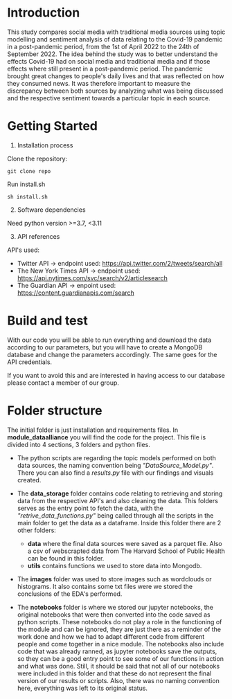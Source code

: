 # Introduction 
This study compares social media with traditional media sources using topic modelling and sentiment analysis of data relating to the Covid-19 pandemic in a post-pandemic period, from the 1st of April 2022 to the 24th of September 2022. The idea behind the study was to better understand the effects Covid-19 had on social media and traditional media and if those effects where still present in a post-pandemic period. The pandemic brought great changes to people's daily lives and that was reflected on how they consumed news. It was therefore important to measure the discrepancy between both sources by analyzing what was being discussed and the respective sentiment towards a particular topic in each source.

# Getting Started
1.	Installation process

Clone the repository:
```
git clone repo
```
Run install.sh
```
sh install.sh
```

2.	Software dependencies

Need python version >=3.7, <3.11

3.	API references

API's used:
- Twitter API &rarr; endpoint used: https://api.twitter.com/2/tweets/search/all
- The New York Times API &rarr; endpoint used: https://api.nytimes.com/svc/search/v2/articlesearch
- The Guardian API &rarr; enpoint used: https://content.guardianapis.com/search

# Build and test
With our code you will be able to run everything and download the data according to our parameters, but you will have to create a MongoDB database and change the parameters accordingly. The same goes for the API credentials.

If you want to avoid this and are interested in having access to our database please contact a member of our group.

# Folder structure
The initial folder is just installation and requirements files. In **module_dataalliance** you will find the code for the project. This file is divided into 4 sections, 3 folders and python files. 

- The python scripts are regarding the topic models performed on both data sources, the naming convention being *"DataSource_Model.py"*. There you can also find a *results.py* file with our findings and visuals created.

- The **data_storage** folder contains code relating to retrieving and storing data from the respective API's and also cleaning the data. This folders serves as the entry point to fetch the data, with the *"retrive_data_functions.py"* being called through all the scripts in the main folder to get the data as a dataframe. Inside this folder there are 2 other folders:
    - **data** where the final data sources were saved as a parquet file. Also a csv of webscrapted data from The Harvard School of Public Health can be found in this folder.
    - **utils** contains functions we used to store data into Mongodb.

- The **images** folder was used to store images such as wordclouds or histograms. It also contains some txt files were we stored the conclusions of the EDA's performed.

- The **notebooks** folder is where we stored our jupyter notebooks, the original notebooks that were then converted into the code saved as python scripts. These notebooks do not play a role in the functioning of the module and can be ignored, they are just there as a reminder of the work done and how we had to adapt different code from different people and come together in a nice module. The notebooks also include code that was already ranned, as jupyter notebooks save the outputs, so they can be a good entry point to see some of our functions in action and what was done. Still, it should be said that not all of our notebooks were included in this folder and that these do not represent the final version of our results or scripts. Also, there was no naming convention here, everything was left to its original status.